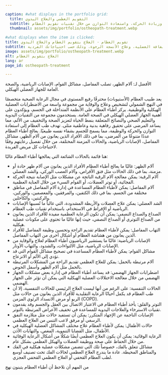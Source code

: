 ```yaml
---

caption: #what displays in the portfolio grid:
  title: التقويم العظمي والعلاج اليدوي
  subtitle: نهج شامل لتخفيف الألم وزيادة الحركة، واستعادة التوازن من خلال تقنيات تقويم العظام.
  thumbnail: assets/img/portfolio/ostheopath-treatment.webp
  
#what displays when the item is clicked:
title: تقويم العظام - العلاج بتقويم العظام والعلاج اليدوي
subtitle: تقييم وعلاج شامل للجسم مصمم لمعالجة اختلالات العضلات والعظام، وتخفيف الألم، وتحسين الحركة. قد تتضمن التقنيات تحريك المفاصل، وإطلاق اللفافة العضلية، وعلاج الأنسجة الرخوة، وذلك حسب احتياجاتك الفردية.
image: assets/img/portfolio/ostheopath-treatment.webp
alt: العلاج بتقويم العظام
lang: ar
page_id: ostheopath-treatment

---
```

الأفضل لـ: آلام الظهر، تصلب المفاصل، مشاكل القوام، الإصابات الرياضية، والصحة العامة للجهاز العضلي الهيكلي.

يعد طبيب العظام (الأستيوباث) محترفًا رفيع المستوى في مجال الرعاية الصحية متخصصًا في النهج الشمولي لتشخيص وعلاج والوقاية من مجموعة واسعة من الاضطرابات العضلية الهيكلية والوظيفية. يركز أطباء العظام على الأنظمة المتداخلة في الجسم، ويؤكدون على أهمية الجهاز العضلي الهيكلي في الصحة العامة. يستخدمون مجموعة من التقنيات اليدوية والتعليم الصحي والنصائح المتعلقة بنمط الحياة لتعزيز الصحة والتخفيف من الألم، مما يساعد المرضى على تحقيق رفاهية بدنية وعاطفية مثلى. تهدف طب العظام إلى استعادة التوازن والحركة والوظيفة، مما يسمح للجسم بشفاء نفسه طبيعيًا. يعالج أطباء العظام عددًا متنوعًا من المرضى، بما في ذلك الأفراد الذين يعانون من آلام الظهر، مشاكل المفاصل، الإصابات الرياضية، والحالات المزمنة المختلفة، من خلال تفصيل رعايتهم وفقًا لاحتياجات كل مريض الفريدة.

هنا قائمة بالحالات الشائعة التي يعالجها أطباء العظام غالبًا:
- آلام الظهر: غالبًا ما يعالج أطباء العظام الأفراد الذين يعانون من آلام ظهر حادة أو مزمنة، بما في ذلك الحالات مثل فتق الأقراص، وآلام العصب الوركي، والشد العضلي.
- آلام الرقبة: يمكن معالجة آلام الرقبة الناتجة عن مشكلات مثل الإصابة نتيجة الحركة الفجائية، أو توتر العضلات، أو القوام السيء من خلال العناية العظمية.
- آلام المفاصل: يمكن لأطباء العظام المساعدة في إدارة آلام المفاصل في مناطق مختلفة من الجسم، بما في ذلك الكتفين، والمرفقين، والمعصمين، والوركين، والركبتين، والكاحلين.
- الشد العضلي: يمكن علاج العضلات والأربطة المشدودة، التي غالباً ما تُسببها الإصابات الرياضية أو الإفراط في الاستخدام، باستخدام تقنيات طب العظام.
- الصداع والصداع النصفي: يمكن أن تكون الرعاية العظمية مفيدة للأفراد الذين يعانون من الصداع التوتري أو الصداع النصفي، حيث إنها غالبًا ما تحتوي على مكونات عضلية هيكلية.
- التهاب المفاصل: يمكن لأطباء العظام تقديم الراحة وتحسين وظيفة المفاصل للأفراد الذين يعانون من هشاشة العظام أو أشكال أخرى من التهاب المفاصل.
- الإصابات الرياضية: غالبًا ما يستشير الرياضيون أطباء العظام لعلاج والوقاية من الإصابات الرياضية، مثل الالتواءات، والشدود، والتهاب الأوتار.
- مشاكل القوام: يمكن لأطباء العظام المساعدة في تصحيح مشاكل القوام التي قد تؤدي إلى الألم أو الانزعاج.
- آلام مرتبطة بالحمل: يمكن للعلاج العظمي تقديم الراحة من المشكلات المرتبطة بالحمل مثل آلام الظهر وأسفل الحوض.
- اضطرابات الجهاز الهضمي: قد يساعد أطباء العظام في إدارة بعض مشكلات الجهاز الهضمي من خلال معالجة الاختلالات العضلية الهيكلية التي يمكن أن تؤثر على الجهاز الهضمي.
- الحالات التنفسية: على الرغم من أنها ليست العلاج الرئيسي للحالات التنفسية، إلا أن طب العظام قد يكمل أحيانًا الرعاية التقليدية للأفراد الذين يعانون من حالات مثل الربو أو مرض الانسداد الرئوي المزمن (COPD).
- التوتر والقلق: يأخذ أطباء العظام في الاعتبار الاتصال بين العقل والجسم وقد يقدمون تقنيات الاسترخاء والعلاجات اليدوية للمساعدة في تخفيف الأعراض المرتبطة بالتوتر.
- الإصابات الناجمة عن الإجهاد المتكرر: يمكن أن تستفيد حالات مثل متلازمة النفق الرسغي أو مرفق لاعب التنس من العلاج العظمي.
- حالات الأطفال: يمكن لأطباء العظام علاج مختلف المشاكل العضلية الهيكلية في الأطفال، مثل القضايا التنموية، المغص، والتهابات الأذن.
- الرعاية الوقائية: يمكن أن يكون العلاج العظمي أيضًا شكلًا من أشكال الرعاية الوقائية من خلال الحفاظ على صحة ووظيفة العضلات والهيكل العظمي بشكل عام.
- مشاكل تتعلق بالفك، خصوصاً تلك التي تتضمن مشكلات عضلية هيكلية في الفك والمناطق المحيطة. عادة ما يندرج العلاج العظمي لحالات الفك تحت تصنيف أوسع لطب العظام القحفي أو العلاج العظمي القحفي العجزي.

من المهم أن نلاحظ أن أطباء العظام يتبنون نهج